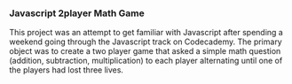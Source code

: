 ### Javascript 2player Math Game

This project was an attempt to get familiar with Javascript after spending a weekend going through the Javascript track on Codecademy. The primary object was to create a two player game that asked a simple math question (addition, subtraction, multiplication) to each player alternating until one of the players had lost three lives.